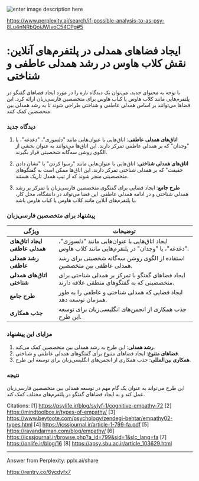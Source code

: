 ![enter image description here](https://i.sstatic.net/iVVornFj.jpg)

https://www.perplexity.ai/search/if-possible-analysis-to-as-psy-8Lu4nNRbQoiJWIvoC54CPg#5


# ایجاد فضاهای همدلی در پلتفرم‌های آنلاین: نقش کلاب هاوس  در رشد همدلی عاطفی و شناختی

با توجه به محتوای جدید، می‌توان یک دیدگاه تازه را در مورد ایجاد فضاهای گفتگو در پلتفرم‌هایی مانند کلاب هاوس یا کباب هاوس برای متخصصین فارسی‌زبان ارائه کرد. این فضاها می‌توانند بر اساس همدلی عاطفی و شناختی طراحی شوند تا به رشد همدلی بین متخصصین کمک کنند.

### **دیدگاه جدید**

1. **اتاق‌های همدلی عاطفی**: اتاق‌هایی با عنوان‌هایی مانند "دلسوزی"، "دغدغه"، یا "وجدان" که بر همدلی عاطفی تمرکز دارند. این اتاق‌ها می‌توانند به عنوان بخشی از الگوی روشن سه‌گانه شخصیتی قرار بگیرند.
   
2. **اتاق‌های همدلی شناختی**: اتاق‌هایی با عنوان‌هایی مانند "رسوا کردن" یا "نشان دادن حقیقت" که بر همدلی شناختی تمرکز دارند. این اتاق‌ها ممکن است به گفتگوهای متخصصینی منجر شوند که از تیپ همدل تاریک هستند.

3. **طرح جامع**: ایجاد فضایی برای گفتگوی متخصصین فارسی‌زبان با تمرکز بر رشد همدلی شناختی و در ادامه همدلی عاطفی. این فضا می‌تواند در دانشگاه، محل کار، یا پلتفرم‌های آنلاین مانند کلاب هاوس یا کباب هاوس باشد.

### **پیشنهاد برای متخصصین فارسی‌زبان**

| **ویژگی** | **توضیحات** |
|-----------|-------------|
| **ایجاد اتاق‌های همدلی عاطفی** | ایجاد اتاق‌هایی با عنوان‌هایی مانند "دلسوزی"، "دغدغه"، یا "وجدان" در پلتفرم‌هایی مانند کلاب هاوس. |
| **رشد همدلی عاطفی** | استفاده از الگوی روشن سه‌گانه شخصیتی برای رشد همدلی عاطفی بین متخصصین. |
| **اتاق‌های همدلی شناختی** | ایجاد فضاهای گفتگو با تمرکز بر همدلی شناختی برای متخصصینی که به گفتگوهای منطقی علاقه دارند. |
| **طرح جامع** | ایجاد فضایی که همدلی شناختی و عاطفی را به طور همزمان توسعه دهد. |
| **جذب همکاری** | جذب همکاری از انجمن‌های انگلیسی‌زبان برای توسعه این طرح. |

### **مزایای این پیشنهاد**

1. **رشد همدلی**: این طرح به رشد همدلی بین متخصصین کمک می‌کند.
2. **فضاهای متنوع**: ایجاد فضاهای متنوع برای گفتگوهای همدلی عاطفی و شناختی.
3. **همکاری بین‌المللی**: جذب همکاری از انجمن‌های انگلیسی‌زبان برای توسعه این طرح.

### **نتیجه**

این طرح می‌تواند به عنوان یک گام مهم در توسعه همدلی بین متخصصین فارسی‌زبان عمل کند و به ایجاد فضاهای گفتگو در پلتفرم‌های مختلف کمک کند.

Citations:
[1] https://psylife.ir/blog/sylyf-1/cognitive-empathy-72
[2] https://mindtoolbox.ir/types-of-empathy/
[3] https://www.beytoote.com/psychology/zendegi-behtar/empathy02-types.html
[4] https://icssjournal.ir/article-1-799-fa.pdf
[5] https://ravandarman.com/blog/empathy/
[6] https://icssjournal.ir/browse.php?a_id=799&sid=1&slc_lang=fa
[7] https://onlife.ir/blog/16
[8] https://apsy.sbu.ac.ir/article_103629.html

---
Answer from Perplexity: pplx.ai/share


  



https://rentry.co/6ycdyfx7
